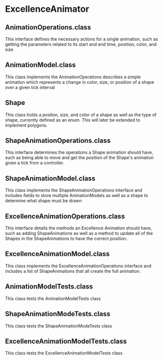 # ExcellenceAnimator

## AnimationOperations.class
This interface defines the necessary actions for a single animation, such as getting the parameters related to its start and end time, position, color, and size
## AnimationModel.class
This class implements the AnimationOperations describes a simple animation which represents a change in color, size, or position of a shape over a given tick interval
## Shape
This class holds a positon, size, and color of a shape as well as the type of shape, currently defined as an enum. This will later be extended to implement polygons.
## ShapeAnimationOperations.class
This interface determines the operations a Shape animation should have, such as being able to move and get the position of the Shape's animation given a tick from a controller.
## ShapeAnimationModel.class
This class implements the ShapeAnimationOperations interface and includes fields to store multiple AnimationModels as well as a shape to determine what shape must be drawn
## ExcellenceAnimationOperations.class
This interface details the methods an Excellence Animation should have, such as adding ShapeAnimations as well as a method to update all of the Shapes in the ShapeAnimations to have the correct position.
## ExcellenceAnimationModel.class
This class implements the ExcellenceAnimationOperations interface and includes a list of ShapeAnimations that all create the full animation.
## AnimationModelTests.class
This class tests the AnimationModelTests class
## ShapeAnimationModeTests.class
This class tests the ShapeAnimationModeTests class
## ExcellenceAnimationModelTests.class
This class tests the ExcellenceAnimationModelTests class
